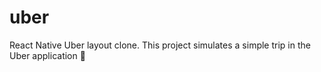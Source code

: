# uber
 React Native Uber layout clone. This project simulates a simple trip in the Uber application :blue_car:
